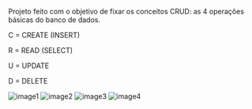 Projeto feito com o objetivo de fixar os conceitos CRUD: as 4 operações básicas do banco de dados.

C = CREATE (INSERT)

R = READ (SELECT)

U = UPDATE 

D = DELETE


![image1](https://user-images.githubusercontent.com/99563440/225084005-631886c4-eb2e-482f-8c6e-bb39cd22f5c4.png)
![image2](https://user-images.githubusercontent.com/99563440/225084014-f721c937-c2f4-44e3-bd75-5550ff4c96bf.png)
![image3](https://user-images.githubusercontent.com/99563440/225084017-bc8f8827-5e1f-40a6-8c97-7acb62aed126.png)
![image4](https://user-images.githubusercontent.com/99563440/225084023-7d99659a-4509-4ab2-9eec-db7d443a8e08.png)
